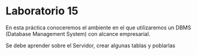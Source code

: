 # Laboratorio 15

En esta práctica conoceremos el ambiente en el que utilizaremos un DBMS (Database Management System) con alcance empresarial.

Se debe aprender sobre el Servidor, crear algunas tablas 
y poblarlas